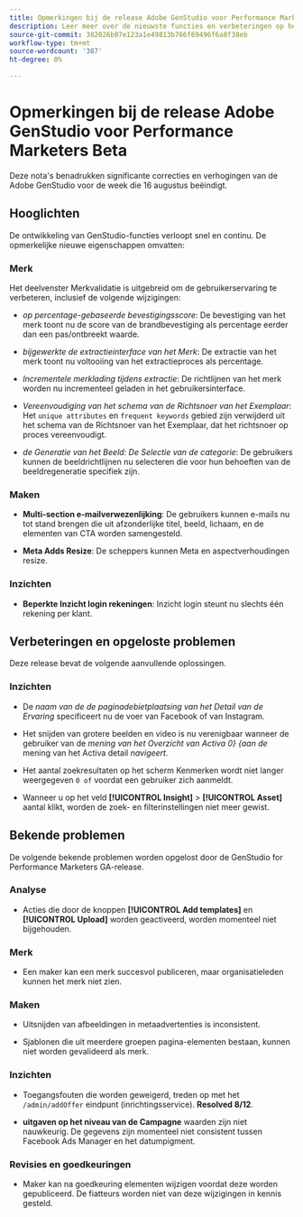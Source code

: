 ```yaml
---
title: Opmerkingen bij de release Adobe GenStudio voor Performance Marketers Beta
description: Leer meer over de nieuwste functies en verbeteringen op het gebied van Adobe GenStudio.
source-git-commit: 382026b07e123a1e49813b766f69496f6a8f38eb
workflow-type: tm+mt
source-wordcount: '387'
ht-degree: 0%

---
```



# Opmerkingen bij de release Adobe GenStudio voor Performance Marketers Beta

Deze nota&#39;s benadrukken significante correcties en verhogingen van de Adobe GenStudio voor de week die 16 augustus beëindigt.

## Hooglichten

De ontwikkeling van GenStudio-functies verloopt snel en continu. De opmerkelijke nieuwe eigenschappen omvatten:

### Merk

Het deelvenster Merkvalidatie is uitgebreid om de gebruikerservaring te verbeteren, inclusief de volgende wijzigingen:

* _op percentage-gebaseerde bevestigingsscore_: De bevestiging van het merk toont nu de score van de brandbevestiging als percentage eerder dan een pas/ontbreekt waarde.

* _bijgewerkte de extractieinterface van het Merk_: De extractie van het merk toont nu voltooiing van het extractieproces als percentage.

* _Incrementele merklading tijdens extractie_: De richtlijnen van het merk worden nu incrementeel geladen in het gebruikersinterface.

* _Vereenvoudiging van het schema van de Richtsnoer van het Exemplaar_: Het `unique attributes` en `frequent keywords` gebied zijn verwijderd uit het schema van de Richtsnoer van het Exemplaar, dat het richtsnoer op proces vereenvoudigt.

* _de Generatie van het Beeld: De Selectie van de categorie_: De gebruikers kunnen de beeldrichtlijnen nu selecteren die voor hun behoeften van de beeldregeneratie specifiek zijn.

### Maken

* **Multi-section e-mailverwezenlijking**: De gebruikers kunnen e-mails nu tot stand brengen die uit afzonderlijke titel, beeld, lichaam, en de elementen van CTA worden samengesteld.

* **Meta Adds Resize**: De scheppers kunnen Meta en aspectverhoudingen resize.

### Inzichten

* **Beperkte Inzicht login rekeningen**: Inzicht login steunt nu slechts één rekening per klant.

## Verbeteringen en opgeloste problemen

Deze release bevat de volgende aanvullende oplossingen.

### Inzichten

* De _naam van de de paginadebietplaatsing van het Detail van de Ervaring_ specificeert nu de voer van Facebook of van Instagram.

* Het snijden van grotere beelden en video is nu verenigbaar wanneer de gebruiker van de _mening van het Overzicht van Activa 0} {aan de_ mening van het Activa detail _navigeert._

* Het aantal zoekresultaten op het scherm Kenmerken wordt niet langer weergegeven `0 of` voordat een gebruiker zich aanmeldt. <!-- GS- 3665 -->

* Wanneer u op het veld **[!UICONTROL Insight]** > **[!UICONTROL Asset]** aantal klikt, worden de zoek- en filterinstellingen niet meer gewist. <!-- GS-3476 -->

## Bekende problemen

De volgende bekende problemen worden opgelost door de GenStudio for Performance Marketers GA-release.

### Analyse

* Acties die door de knoppen **[!UICONTROL Add templates]** en **[!UICONTROL Upload]** worden geactiveerd, worden momenteel niet bijgehouden. <!-- GS-3505 -->

### Merk

* Een maker kan een merk succesvol publiceren, maar organisatieleden kunnen het merk niet zien. <!-- XI-2197 -->

### Maken

* Uitsnijden van afbeeldingen in metaadvertenties is inconsistent. <!-- GS-3739 -->

* Sjablonen die uit meerdere groepen pagina-elementen bestaan, kunnen niet worden gevalideerd als merk. <!-- GS-4037 -->

### Inzichten

* Toegangsfouten die worden geweigerd, treden op met het `/admin/addOffer` eindpunt (inrichtingsservice). **Resolved 8/12**. <!-- GS-4047 -->

* **uitgaven op het niveau van de Campagne** waarden zijn niet nauwkeurig. De gegevens zijn momenteel niet consistent tussen Facebook Ads Manager en het datumpigment. <!-- GS-3202 -->

### Revisies en goedkeuringen

* Maker kan na goedkeuring elementen wijzigen voordat deze worden gepubliceerd. De fiatteurs worden niet van deze wijzigingen in kennis gesteld.
